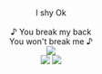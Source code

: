 <p align="center">

<br>
I shy Ok
<br>
<br>
♪ You break my back 
<br>
You won't break me ♪
<br>
<img src="https://xyz.crd.co/assets/images/gallery07/258ed523.gif?v=de6feabd">
<br>
<img src="https://watermelon.crd.co/assets/images/gallery21/fe47a72d.gif?v=6332de85">
<img src="https://watermelon.crd.co/assets/images/gallery21/a65d0947.gif?v=6332de85">










<!--
**deathdelivery/deathdelivery** is a ✨ _special_ ✨ repository because its `README.md` (this file) appears on your GitHub profile.

Here are some ideas to get you started:

- 🔭 I’m currently working on ...
- 🌱 I’m currently learning ...
- 👯 I’m looking to collaborate on ...
- 🤔 I’m looking for help with ...
- 💬 Ask me about ...
- 📫 How to reach me: ...
- 😄 Pronouns: ...
- ⚡ Fun fact: ...
-->
